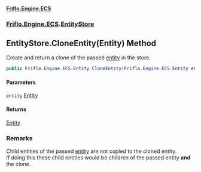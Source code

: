 #### [Friflo.Engine.ECS](index.md 'index')
### [Friflo.Engine.ECS](Friflo.Engine.ECS.md 'Friflo.Engine.ECS').[EntityStore](EntityStore.md 'Friflo.Engine.ECS.EntityStore')

## EntityStore.CloneEntity(Entity) Method

Create and return a clone of the passed [entity](EntityStore.CloneEntity(Entity).md#Friflo.Engine.ECS.EntityStore.CloneEntity(Friflo.Engine.ECS.Entity).entity 'Friflo.Engine.ECS.EntityStore.CloneEntity(Friflo.Engine.ECS.Entity).entity') in the store.

```csharp
public Friflo.Engine.ECS.Entity CloneEntity(Friflo.Engine.ECS.Entity entity);
```
#### Parameters

<a name='Friflo.Engine.ECS.EntityStore.CloneEntity(Friflo.Engine.ECS.Entity).entity'></a>

`entity` [Entity](Entity.md 'Friflo.Engine.ECS.Entity')

#### Returns
[Entity](Entity.md 'Friflo.Engine.ECS.Entity')

### Remarks
Child entities of the passed [entity](EntityStore.CloneEntity(Entity).md#Friflo.Engine.ECS.EntityStore.CloneEntity(Friflo.Engine.ECS.Entity).entity 'Friflo.Engine.ECS.EntityStore.CloneEntity(Friflo.Engine.ECS.Entity).entity') are not copied to the cloned entity.<br/>
If doing this these child entities would be children of the passed entity <b>and</b> the clone.